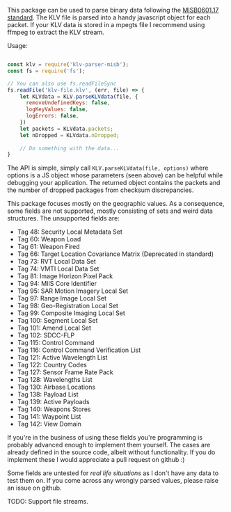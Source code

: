 This package can be used to parse binary data following the [MISB0601.17 standard](https://www.gwg.nga.mil/misb/docs/standards/ST0601.17.pdf).
The KLV file is parsed into a handy javascript object for each packet.
If your KLV data is stored in a mpegts file I recommend using ffmpeg to extract the KLV stream.

Usage:
```javascript

const klv = require('klv-parser-misb');
const fs = require('fs');

// You can also use fs.readFileSync
fs.readFile('klv-file.klv', (err, file) => {
    let KLVdata = KLV.parseKLVdata(file, {
      removeUndefinedKeys: false,
      logKeyValues: false,
      logErrors: false,
    })
    let packets = KLVdata.packets;
    let nDropped = KLVdata.nDropped;
    
    // Do something with the data...
}
```
The API is simple, simply call
`KLV.parseKLVdata(file, options)`
where options is a JS object whose parameters (seen above) can be helpful while debugging your application. The returned object contains the packets and the number of dropped packages from checksum discrepancies.

This package focuses mostly on the geographic values. As a consequence, some fields are not supported, mostly consisting of sets and weird data structures.
The unsupported fields are:
* Tag 48: Security Local Metadata Set
* Tag 60: Weapon Load
* Tag 61: Weapon Fired
* Tag 66: Target Location Covariance Matrix (Deprecated in standard)
* Tag 73: RVT Local Data Set
* Tag 74: VMTI Local Data Set
* Tag 81: Image Horizon Pixel Pack
* Tag 94: MIIS Core Identifier
* Tag 95: SAR Motion Imagery Local Set
* Tag 97: Range Image Local Set
* Tag 98: Geo-Registration Local Set
* Tag 99: Composite Imaging Local Set
* Tag 100: Segment Local Set
* Tag 101: Amend Local Set
* Tag 102: SDCC-FLP
* Tag 115: Control Command
* Tag 116: Control Command Verification List
* Tag 121: Active Wavelength List
* Tag 122: Country Codes
* Tag 127: Sensor Frame Rate Pack
* Tag 128: Wavelengths List
* Tag 130: Airbase Locations
* Tag 138: Payload List
* Tag 139: Active Payloads
* Tag 140: Weapons Stores
* Tag 141: Waypoint List
* Tag 142: View Domain

If you're in the business of using these fields you're programming is probably advanced enough to implement them yourself. The cases are already defined in the source code, albeit without functionality. If you do implement these I would appreciate a pull request on github :)

Some fields are untested for _real_ _life_ _situations_ as I don't have any data to test them on. If you come across any wrongly parsed values, please raise an issue on github.

TODO: Support file streams.